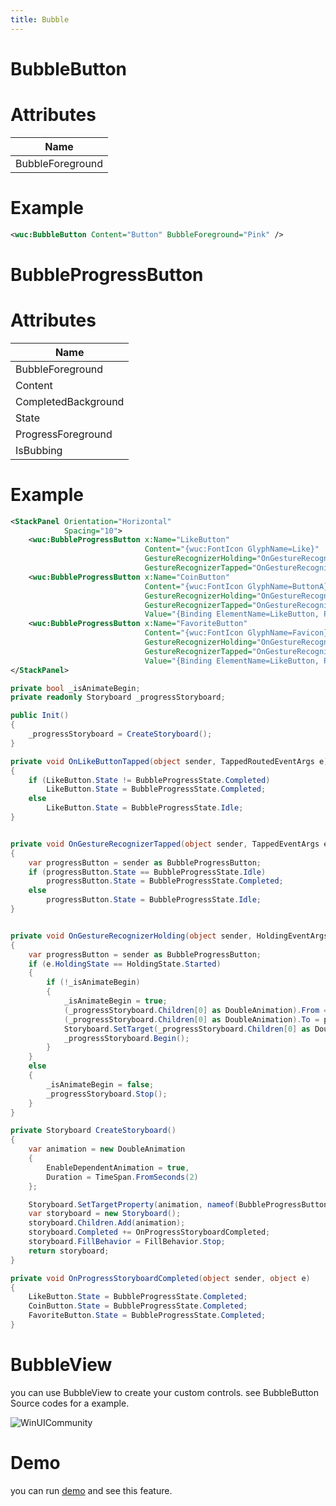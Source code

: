 ```yaml
---
title: Bubble
---
```


# BubbleButton

# Attributes

| Name |
|-|
|BubbleForeground|

# Example

```xml
<wuc:BubbleButton Content="Button" BubbleForeground="Pink" />
```

# BubbleProgressButton

# Attributes

| Name |
|-|
|BubbleForeground|
|Content|
|CompletedBackground|
|State|
|ProgressForeground|
|IsBubbing|

# Example

```xml
<StackPanel Orientation="Horizontal"
            Spacing="10">
    <wuc:BubbleProgressButton x:Name="LikeButton"
                              Content="{wuc:FontIcon GlyphName=Like}"
                              GestureRecognizerHolding="OnGestureRecognizerHolding"
                              GestureRecognizerTapped="OnGestureRecognizerTapped" />
    <wuc:BubbleProgressButton x:Name="CoinButton"
                              Content="{wuc:FontIcon GlyphName=ButtonA}"
                              GestureRecognizerHolding="OnGestureRecognizerHolding"
                              GestureRecognizerTapped="OnGestureRecognizerTapped"
                              Value="{Binding ElementName=LikeButton, Path=Value}" />
    <wuc:BubbleProgressButton x:Name="FavoriteButton"
                              Content="{wuc:FontIcon GlyphName=Favicon}"
                              GestureRecognizerHolding="OnGestureRecognizerHolding"
                              GestureRecognizerTapped="OnGestureRecognizerTapped"
                              Value="{Binding ElementName=LikeButton, Path=Value}" />
</StackPanel>
```


```cs
private bool _isAnimateBegin;
private readonly Storyboard _progressStoryboard;

public Init()
{
    _progressStoryboard = CreateStoryboard();
}

private void OnLikeButtonTapped(object sender, TappedRoutedEventArgs e)
{
    if (LikeButton.State != BubbleProgressState.Completed)
        LikeButton.State = BubbleProgressState.Completed;
    else
        LikeButton.State = BubbleProgressState.Idle;
}


private void OnGestureRecognizerTapped(object sender, TappedEventArgs e)
{
    var progressButton = sender as BubbleProgressButton;
    if (progressButton.State == BubbleProgressState.Idle)
        progressButton.State = BubbleProgressState.Completed;
    else
        progressButton.State = BubbleProgressState.Idle;
}


private void OnGestureRecognizerHolding(object sender, HoldingEventArgs e)
{
    var progressButton = sender as BubbleProgressButton;
    if (e.HoldingState == HoldingState.Started)
    {
        if (!_isAnimateBegin)
        {
            _isAnimateBegin = true;
            (_progressStoryboard.Children[0] as DoubleAnimation).From = progressButton.Minimum;
            (_progressStoryboard.Children[0] as DoubleAnimation).To = progressButton.Maximum;
            Storyboard.SetTarget(_progressStoryboard.Children[0] as DoubleAnimation, progressButton);
            _progressStoryboard.Begin();
        }
    }
    else
    {
        _isAnimateBegin = false;
        _progressStoryboard.Stop();
    }
}

private Storyboard CreateStoryboard()
{
    var animation = new DoubleAnimation
    {
        EnableDependentAnimation = true,
        Duration = TimeSpan.FromSeconds(2)
    };

    Storyboard.SetTargetProperty(animation, nameof(BubbleProgressButton.Value));
    var storyboard = new Storyboard();
    storyboard.Children.Add(animation);
    storyboard.Completed += OnProgressStoryboardCompleted;
    storyboard.FillBehavior = FillBehavior.Stop;
    return storyboard;
}

private void OnProgressStoryboardCompleted(object sender, object e)
{
    LikeButton.State = BubbleProgressState.Completed;
    CoinButton.State = BubbleProgressState.Completed;
    FavoriteButton.State = BubbleProgressState.Completed;
}
```


# BubbleView
you can use BubbleView to create your custom controls. see BubbleButton Source codes for a example.



![WinUICommunity](https://raw.githubusercontent.com/ghost1372/Resources/main/SettingsUI/Samples/Bubble.png)

# Demo
you can run [demo](https://github.com/WinUICommunity/WinUICommunity) and see this feature.

